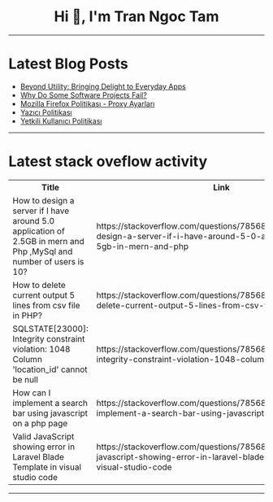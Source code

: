 <h1 align="center">Hi 👋, I'm Tran Ngoc Tam</h1>

---

# Latest Blog Posts 
<!-- BLOG-POST-LIST:START -->
- [Beyond Utility: Bringing Delight to Everyday Apps](https://dev.to/shieldstring/beyond-utility-bringing-delight-to-everyday-apps-53b0)
- [Why Do Some Software Projects Fail?](https://dev.to/canro91/why-do-some-software-projects-fail-n16)
- [Mozilla Firefox Politikası - Proxy Ayarları](https://dev.to/aciklab/mozilla-firefox-politikasi-proxy-ayarlari-4op5)
- [Yazıcı Politikası](https://dev.to/aciklab/yazici-politikasi-10fb)
- [Yetkili Kullanıcı Politikası](https://dev.to/aciklab/yetkili-kullanici-politikasi-21hb)
<!-- BLOG-POST-LIST:END -->

---

# Latest stack oveflow activity
<table>
  <tr><th>Title</th><th>Link</th></tr>
  <!-- STACKOVERFLOW:START --><tr><td>How to design a server if I have around 5.0 application of 2.5GB in mern and Php ,MySql and number of users is 10?</td><td>https://stackoverflow.com/questions/78568481/how-to-design-a-server-if-i-have-around-5-0-application-of-2-5gb-in-mern-and-php</td></tr><tr><td>How to delete current output 5 lines from csv file in PHP?</td><td>https://stackoverflow.com/questions/78568318/how-to-delete-current-output-5-lines-from-csv-file-in-php</td></tr><tr><td>SQLSTATE[23000]: Integrity constraint violation: 1048 Column &#39;location_id&#39; cannot be null</td><td>https://stackoverflow.com/questions/78568299/sqlstate23000-integrity-constraint-violation-1048-column-location-id-canno</td></tr><tr><td>How can I implement a search bar using javascript on a php page</td><td>https://stackoverflow.com/questions/78568291/how-can-i-implement-a-search-bar-using-javascript-on-a-php-page</td></tr><tr><td>Valid JavaScript showing error in Laravel Blade Template in visual studio code</td><td>https://stackoverflow.com/questions/78568278/valid-javascript-showing-error-in-laravel-blade-template-in-visual-studio-code</td></tr><!-- STACKOVERFLOW:END -->
</table>

---


